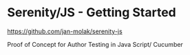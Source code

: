 # Serenity/JS - Getting Started
https://github.com/jan-molak/serenity-js

Proof of Concept for Author Testing in Java Script/ Cucumber
